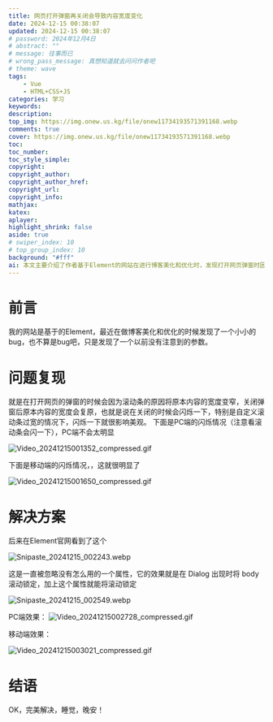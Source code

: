 ```yaml
---
title: 网页打开弹窗再关闭会导致内容宽度变化
date: 2024-12-15 00:38:07
updated: 2024-12-15 00:38:07
# password: 2024年12月4日
# abstract: ""
# message: 往事而已
# wrong_pass_message: 真想知道就去问问作者吧
# theme: wave
tags: 
    - Vue
    - HTML+CSS+JS
categories: 学习
keywords: 
description:
top_img: https://img.onew.us.kg/file/onew11734193571391168.webp
comments: true
cover: https://img.onew.us.kg/file/onew11734193571391168.webp
toc:
toc_number:
toc_style_simple:
copyright:
copyright_author:
copyright_author_href:
copyright_url:
copyright_info:
mathjax:
katex:
aplayer:
highlight_shrink: false
aside: true
# swiper_index: 10
# top_group_index: 10
background: "#fff"
ai: 本文主要介绍了作者基于Element的网站在进行博客美化和优化时，发现打开网页弹窗时因滚动条会使原本内容宽度变窄，关闭弹窗后宽度复原导致闪烁，自定义滚动条过宽时移动端闪烁明显。后在Element官网发现被忽略的属性，其能在Dialog出现时锁定body滚动，添加该属性后，PC端和移动端闪烁问题均得到解决，作者称问题完美解决。
---
```


# 前言
我的网站是基于的Element，最近在做博客美化和优化的时候发现了一个小小的bug，也不算是bug吧，只是发现了一个以前没有注意到的参数。
# 问题复现
就是在打开网页的弹窗的时候会因为滚动条的原因将原本内容的宽度变窄，关闭弹窗后原本内容的宽度会复原，也就是说在关闭的时候会闪烁一下，特别是自定义滚动条过宽的情况下，闪烁一下就很影响美观。
下面是PC端的闪烁情况（注意看滚动条会闪一下），PC端不会太明显

![Video_20241215001352_compressed.gif](https://img.onew.us.kg/file/onew11734193166355845.gif)

下面是移动端的闪烁情况，，这就很明显了

![Video_20241215001650_compressed.gif](https://img.onew.us.kg/file/onew11734193280325567.gif)
# 解决方案
后来在Element官网看到了这个

![Snipaste_20241215_002243.webp](https://img.onew.us.kg/file/onew11734193386599746.webp)

这是一直被忽略没有怎么用的一个属性，它的效果就是在 Dialog 出现时将 body 滚动锁定，加上这个属性就能将滚动锁定

![Snipaste_20241215_002549.webp](https://img.onew.us.kg/file/onew11734193571391168.webp)

PC端效果：
![Video_20241215002728_compressed.gif](https://img.onew.us.kg/file/onew11734193759703286.gif)

移动端效果：

![Video_20241215003021_compressed.gif](https://img.onew.us.kg/file/onew11734193895982279.gif)
# 结语
OK，完美解决，睡觉，晚安！